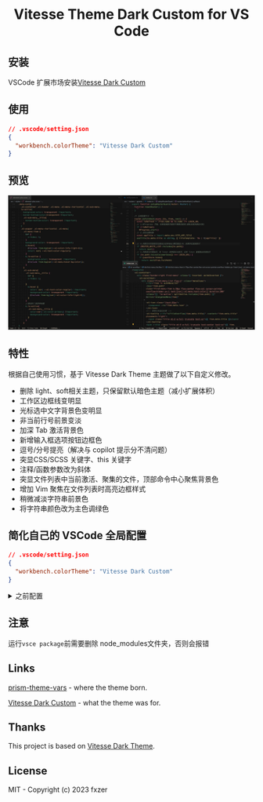 <h1 align="center">Vitesse Theme Dark Custom for VS Code</h1>

## 安装

VSCode 扩展市场安装[Vitesse Dark Custom](https://marketplace.visualstudio.com/items?itemName=fxzer.theme-vitesse-dark-custom)

## 使用

```json
// .vscode/setting.json
{
  "workbench.colorTheme": "Vitesse Dark Custom"
}
```

## 预览

<p align="center"><img src="https://github.com/fxzer/theme-vitesse-dark-custom/blob/main/example.jpg"></p>

## 特性

根据自己使用习惯，基于 Vitesse Dark Theme 主题做了以下自定义修改。

- 删除 light、soft相关主题，只保留默认暗色主题（减小扩展体积）
- 工作区边框线变明显
- 光标选中文字背景色变明显
- 非当前行号前景变淡
- 加深 Tab 激活背景色
- 新增输入框选项按钮边框色
- 逗号/分号提亮（解决与 copilot 提示分不清问题）
- 突显CSS/SCSS 关键字、this 关键字
- 注释/函数参数改为斜体
- 突显文件列表中当前激活、聚集的文件，顶部命令中心聚焦背景色
- 增加 Vim 聚焦在文件列表时高亮边框样式
- 稍微减淡字符串前景色
- 将字符串颜色改为主色调绿色


## 简化自己的 VSCode 全局配置

```json
// .vscode/setting.json
{
  "workbench.colorTheme": "Vitesse Dark Custom"
}
```

<details>
<summary>之前配置</summary>

```json
{
  /* 自定义工作台主题 */
  "workbench.colorCustomizations": {
    "[Vitesse Dark]": {
      // 文件 Tab 选项卡
      "tab.hoverBackground": "#1e1e1e",
      "tab.activeBorderTop": "#3D886B",
      // 选中的文本背景色
      "editor.selectionBackground": "#3d6baac7",
      "tab.activeBackground": "#333",
      "tab.inactiveBackground": "#090909",
      "editorLineNumber.foreground": "#333",
      "sideBar.border": "#222",
      "sideBarSectionHeader.background": "#222",
      "activityBar.activeBackground": "#222",
      "panel.border": "#222",
      "panel.background": "#101010",
      "sideBar.background": "#101010",
      "menu.selectionBackground": "#21252b",
      "menu.background": "#181a21",
      "list.activeSelectionBackground": "#3d886b5c",
      "list.focusOutline": "#3d886b5c",
      "list.hoverBackground": "#1e1e1d",
      "list.focusBackground": "#1e1e1d",
      "list.focusAndSelectionOutline": "#3d886b5c",
      "list.activeSelectionForeground": "#f5f5f5",
      "list.inactiveSelectionBackground": "#3d886b37",
      // 命令行中心弹出的列表 聚焦背景色
      "quickInputList.focusBackground": "#222",
      // 输入框里的选项被选中的边框颜色
      "inputOption.activeBorder": "#3D886B"
    }
  }
}
```

```json
// 编辑区自定义代码高亮
{
  "editor.tokenColorCustomizations": {
    "textMateRules": [
    // js,ts,vue文件分号
      {
        "name": "Semicolons",
        "scope": [
          "punctuation.terminator.expression",
          "punctuation.terminator.statement"
        ],
        "settings": {
          "foreground": "#8e8e8e"
        }
      },
      // 逗号
      {
        "name": "Commas",
        "scope": [
          "punctuation.separator.comma"
        ],
        "settings": {
          "foreground": "#8e8e8e"
        }
      },
      {
        "name": "Separators (key/value, namespace, inheritance, pointer, hash, slice, etc)",
        "scope": [
          "entity.other.attribute-name.placeholder punctuation",
          // 伪类、伪元素冒号
          "entity.other.attribute-name.pseudo-class punctuation",
          "entity.other.attribute-name.pseudo-element punctuation",
          "punctuation.definition.entity.other.inherited-class",
          "punctuation.separator.dictionary.key-value",
          "punctuation.separator.inheritance",
          "punctuation.separator.key-value",
          "punctuation.separator.namespace"
        ],
        "settings": {
          "foreground": "#aa7babcf"
        }
      },
      // css scss 关键字
      {
        "name": "CSS/SCSS keywords",
        "scope": [
          "keyword.control.at-rule"
        ],
        "settings": {
          "foreground": "#aa7bab"
        }
      },
      // this
      {
        "name": "this",
        "scope": [
          "variable.language.this"
        ],
        "settings": {
          "foreground": "#b86795"
        }
      },
      {
        "name": "Function parameters",
        "scope": [
          "entity.name.variable.parameter",
          "meta.at-rule.function variable",
          "meta.at-rule.mixin variable",
          "variable.parameter"
        ],
        "settings": {
          "fontStyle": "italic"
        }
      },
      // 注释
      {
        "name": "Comments",
        "scope": [
          "comment"
        ],
        "settings": {
          "fontStyle": "italic"
        }
      }
    ]
  }
}
```

</details>

## 注意

运行`vsce package`前需要删除 node_modules文件夹，否则会报错

## Links

[prism-theme-vars](https://github.com/antfu/prism-theme-vars) - where the theme born.

[Vitesse Dark Custom](https://github.com/fxzer/theme-vitesse-dark-custom) - what the theme was for.

## Thanks

This project is based on [Vitesse Dark Theme](https://marketplace.visualstudio.com/items?itemName=antfu.theme-vitesse).

## License

MIT - Copyright (c) 2023 fxzer
